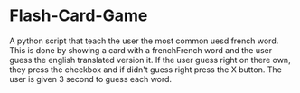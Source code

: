 # Flash-Card-Game

A python script that teach the user the most common uesd french word. This is done by showing a card with a frenchFrench word and the user guess the english translated  version it. If the user guess right on there own, they press the checkbox and if didn't guess right press the X button. The user is given 3 second to guess each word.
